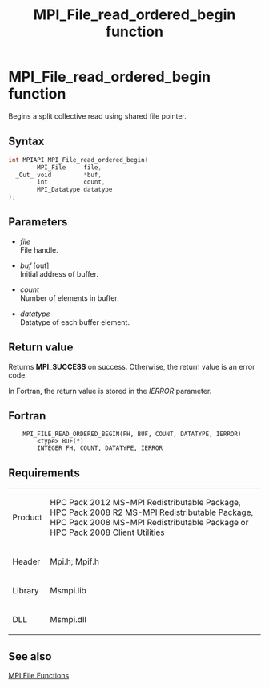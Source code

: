 ﻿---
title: MPI_File_read_ordered_begin function
TOCTitle: MPI_File_read_ordered_begin function
ms:assetid: d73516a2-1ac2-45e7-9e0a-988ebf388791
ms:mtpsurl: https://msdn.microsoft.com/en-us/library/Dn473349(v=VS.85)
ms:contentKeyID: 59360885
ms.date: 03/28/2018
mtps_version: v=VS.85
f1_keywords:
- MPI_FILE_READ_ORDERED_BEGIN
- mpif/MPI_File_read_ordered_begin
- mpi/MPI_FILE_READ_ORDERED_BEGIN
dev_langs:
- C++
- C
---

# MPI\_File\_read\_ordered\_begin function

Begins a split collective read using shared file pointer.

## Syntax

``` c++
int MPIAPI MPI_File_read_ordered_begin(
        MPI_File     file,
  _Out_ void         *buf,
        int          count,
        MPI_Datatype datatype
);
```

## Parameters

  - *file*  
    File handle.

  - *buf* \[out\]  
    Initial address of buffer.

  - *count*  
    Number of elements in buffer.

  - *datatype*  
    Datatype of each buffer element.

## Return value

Returns **MPI\_SUCCESS** on success. Otherwise, the return value is an error code.

In Fortran, the return value is stored in the *IERROR* parameter.

## Fortran

``` FORTRAN
    MPI_FILE_READ_ORDERED_BEGIN(FH, BUF, COUNT, DATATYPE, IERROR)
        <type> BUF(*)
        INTEGER FH, COUNT, DATATYPE, IERROR
```

## Requirements

<table>
<colgroup>
<col  />
<col  />
</colgroup>
<tbody>
<tr class="odd">
<td><p>Product</p></td>
<td><p>HPC Pack 2012 MS-MPI Redistributable Package, HPC Pack 2008 R2 MS-MPI Redistributable Package, HPC Pack 2008 MS-MPI Redistributable Package or HPC Pack 2008 Client Utilities</p></td>
</tr>
<tr class="even">
<td><p>Header</p></td>
<td>Mpi.h;
Mpif.h</td>
</tr>
<tr class="odd">
<td><p>Library</p></td>
<td>Msmpi.lib</td>
</tr>
<tr class="even">
<td><p>DLL</p></td>
<td>Msmpi.dll</td>
</tr>
</tbody>
</table>


## See also

[MPI File Functions](mpi-file-functions.md)

